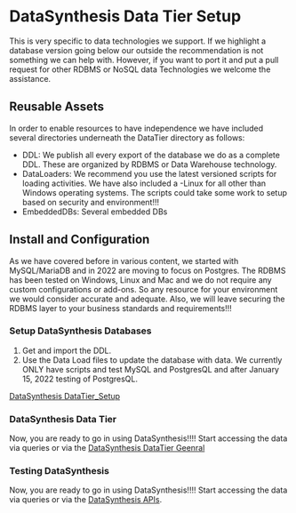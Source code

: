 # DataSynthesis Data Tier Setup
This is very specific to data technologies we support. If we highlight a database version
going below our outside the recommendation is not something we can help with. However,
if you want to port it and put a pull request for other RDBMS or NoSQL data Technologies
we welcome the assistance.

## Reusable Assets
In order to enable resources to have independence we have included several directories
underneath the DataTier directory as follows:

- DDL: We publish all every export of the database we do as a complete DDL. These are organized by RDBMS or 
Data Warehouse technology.
- DataLoaders: We recommend you use the latest versioned scripts
for loading activities. We have also included a <version>-Linux for all other than Windows operating systems. The scripts
could take some work to setup based on security and environment!!!
- EmbeddedDBs: Several embedded DBs
   
## Install and Configuration
As we have covered before in various content, we started with MySQL/MariaDB and in 2022 are moving to focus on 
Postgres. The RDBMS has been tested on Windows, Linux and Mac and we do not require any custom configurations or 
add-ons. So any resource for your environment we would consider accurate and adequate. Also, we will leave securing the RDBMS 
layer to your business standards and requirements!!!

### Setup DataSynthesis Databases
1. Get and import the DDL. 
2. Use the Data Load files to update the database with data. We currently ONLY have scripts and test MySQL and PostgresQL
and after January 15, 2022 testing of PostgresQL.

[DataSynthesis DataTier_Setup](https://github.com/Project-Herophilus/DataSynthesis/blob/main/DataTier/DataSynthesis-DataTier-Setup.md)

### DataSynthesis Data Tier
Now, you are ready to go in using DataSynthesis!!!! Start accessing the data via queries or via the
[DataSynthesis DataTier Geenral](https://github.com/Project-Herophilus/DataSynthesis/blob/main/DataTier/DataSynthesis-DataTier-DataModel.md)

### Testing DataSynthesis
Now, you are ready to go in using DataSynthesis!!!! Start accessing the data via queries or via the
[DataSynthesis APIs](https://github.com/Project-Herophilus/DataSynthesis/tree/main/DataTier-APIs). 
